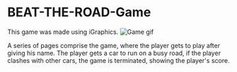 # BEAT-THE-ROAD-Game
This game was made using iGraphics. 
![Game gif](https://user-images.githubusercontent.com/107604527/221907749-18526932-7538-4dad-9e51-5bbbf3867c97.gif)

A series of pages comprise the game, where the player gets to play after giving his name. The player gets a car to run on a busy road, if the player clashes with other cars, the game is terminated, showing the player's score.
